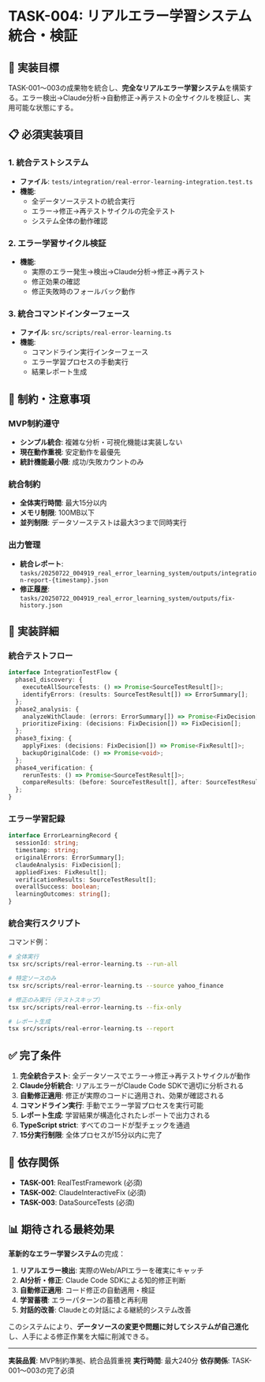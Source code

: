 # TASK-004: リアルエラー学習システム統合・検証

## 🎯 実装目標

TASK-001〜003の成果物を統合し、**完全なリアルエラー学習システム**を構築する。エラー検出→Claude分析→自動修正→再テストの全サイクルを検証し、実用可能な状態にする。

## 📋 必須実装項目

### 1. 統合テストシステム
- **ファイル**: `tests/integration/real-error-learning-integration.test.ts`
- **機能**: 
  - 全データソーステストの統合実行
  - エラー→修正→再テストサイクルの完全テスト
  - システム全体の動作確認

### 2. エラー学習サイクル検証
- **機能**:
  - 実際のエラー発生→検出→Claude分析→修正→再テスト
  - 修正効果の確認
  - 修正失敗時のフォールバック動作

### 3. 統合コマンドインターフェース
- **ファイル**: `src/scripts/real-error-learning.ts`
- **機能**:
  - コマンドライン実行インターフェース
  - エラー学習プロセスの手動実行
  - 結果レポート生成

## 🚨 制約・注意事項

### MVP制約遵守
- **シンプル統合**: 複雑な分析・可視化機能は実装しない
- **現在動作重視**: 安定動作を最優先
- **統計機能最小限**: 成功/失敗カウントのみ

### 統合制約
- **全体実行時間**: 最大15分以内
- **メモリ制限**: 100MB以下
- **並列制限**: データソーステストは最大3つまで同時実行

### 出力管理
- **統合レポート**: `tasks/20250722_004919_real_error_learning_system/outputs/integration-report-{timestamp}.json`
- **修正履歴**: `tasks/20250722_004919_real_error_learning_system/outputs/fix-history.json`

## 📝 実装詳細

### 統合テストフロー
```typescript
interface IntegrationTestFlow {
  phase1_discovery: {
    executeAllSourceTests: () => Promise<SourceTestResult[]>;
    identifyErrors: (results: SourceTestResult[]) => ErrorSummary[];
  };
  phase2_analysis: {
    analyzeWithClaude: (errors: ErrorSummary[]) => Promise<FixDecision[]>;
    prioritizeFixing: (decisions: FixDecision[]) => FixDecision[];
  };
  phase3_fixing: {
    applyFixes: (decisions: FixDecision[]) => Promise<FixResult[]>;
    backupOriginalCode: () => Promise<void>;
  };
  phase4_verification: {
    rerunTests: () => Promise<SourceTestResult[]>;
    compareResults: (before: SourceTestResult[], after: SourceTestResult[]) => ComparisonResult;
  };
}
```

### エラー学習記録
```typescript
interface ErrorLearningRecord {
  sessionId: string;
  timestamp: string;
  originalErrors: ErrorSummary[];
  claudeAnalysis: FixDecision[];
  appliedFixes: FixResult[];
  verificationResults: SourceTestResult[];
  overallSuccess: boolean;
  learningOutcomes: string[];
}
```

### 統合実行スクリプト
コマンド例：
```bash
# 全体実行
tsx src/scripts/real-error-learning.ts --run-all

# 特定ソースのみ
tsx src/scripts/real-error-learning.ts --source yahoo_finance

# 修正のみ実行（テストスキップ）
tsx src/scripts/real-error-learning.ts --fix-only

# レポート生成
tsx src/scripts/real-error-learning.ts --report
```

## ✅ 完了条件

1. **完全統合テスト**: 全データソースでエラー→修正→再テストサイクルが動作
2. **Claude分析統合**: リアルエラーがClaude Code SDKで適切に分析される
3. **自動修正適用**: 修正が実際のコードに適用され、効果が確認される
4. **コマンドライン実行**: 手動でエラー学習プロセスを実行可能
5. **レポート生成**: 学習結果が構造化されたレポートで出力される
6. **TypeScript strict**: すべてのコードが型チェックを通過
7. **15分実行制限**: 全体プロセスが15分以内に完了

## 🔗 依存関係

- **TASK-001**: RealTestFramework (必須)
- **TASK-002**: ClaudeInteractiveFix (必須)  
- **TASK-003**: DataSourceTests (必須)

## 📊 期待される最終効果

**革新的なエラー学習システム**の完成：

1. **リアルエラー検出**: 実際のWeb/APIエラーを確実にキャッチ
2. **AI分析・修正**: Claude Code SDKによる知的修正判断
3. **自動修正適用**: コード修正の自動適用・検証
4. **学習蓄積**: エラーパターンの蓄積と再利用
5. **対話的改善**: Claudeとの対話による継続的システム改善

このシステムにより、**データソースの変更や問題に対してシステムが自己進化**し、人手による修正作業を大幅に削減できる。

---

**実装品質**: MVP制約準拠、統合品質重視
**実行時間**: 最大240分
**依存関係**: TASK-001〜003の完了必須